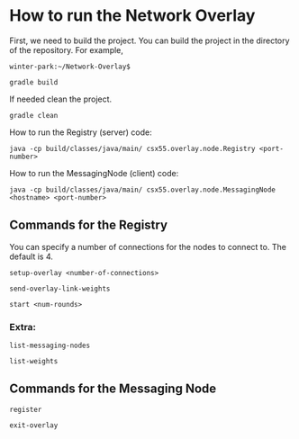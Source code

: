 # How to run the Network Overlay
First, we need to build the project. You can build the project in the directory of the repository. For example,
```
winter-park:~/Network-Overlay$
```

```
gradle build
```

If needed clean the project.
```
gradle clean
```

How to run the Registry (server) code: 
```
java -cp build/classes/java/main/ csx55.overlay.node.Registry <port-number>
```

How to run the MessagingNode (client) code: 
```
java -cp build/classes/java/main/ csx55.overlay.node.MessagingNode <hostname> <port-number>
```

## Commands for the Registry
You can specify a number of connections for the nodes to connect to. The default is 4.
```
setup-overlay <number-of-connections>
```
```
send-overlay-link-weights
```
```
start <num-rounds>
```

### Extra:
```
list-messaging-nodes
```
```
list-weights
```
    
## Commands for the Messaging Node
```
register
```
```
exit-overlay
```
